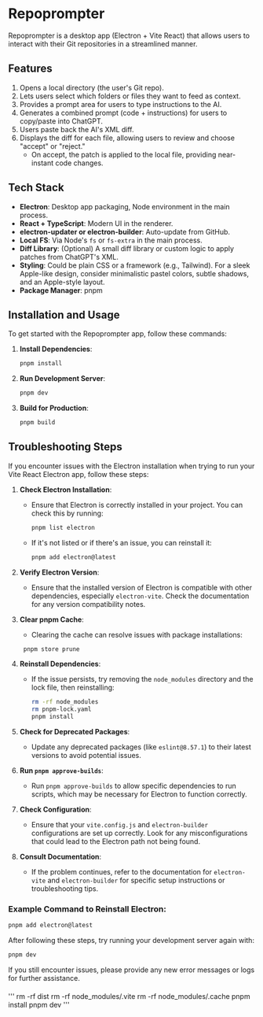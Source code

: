 # Repoprompter

Repoprompter is a desktop app (Electron + Vite React) that allows users to interact with their Git repositories in a streamlined manner.

## Features

1. Opens a local directory (the user's Git repo).
2. Lets users select which folders or files they want to feed as context.
3. Provides a prompt area for users to type instructions to the AI.
4. Generates a combined prompt (code + instructions) for users to copy/paste into ChatGPT.
5. Users paste back the AI's XML diff.
6. Displays the diff for each file, allowing users to review and choose "accept" or "reject."
   - On accept, the patch is applied to the local file, providing near-instant code changes.

## Tech Stack

- **Electron**: Desktop app packaging, Node environment in the main process.
- **React + TypeScript**: Modern UI in the renderer.
- **electron-updater or electron-builder**: Auto-update from GitHub.
- **Local FS**: Via Node's `fs` or `fs-extra` in the main process.
- **Diff Library**: (Optional) A small diff library or custom logic to apply patches from ChatGPT's XML.
- **Styling**: Could be plain CSS or a framework (e.g., Tailwind). For a sleek Apple-like design, consider minimalistic pastel colors, subtle shadows, and an Apple-style layout.
- **Package Manager**: pnpm

## Installation and Usage

To get started with the Repoprompter app, follow these commands:

1. **Install Dependencies**:
   ```bash
   pnpm install
   ```

2. **Run Development Server**:
   ```bash
   pnpm dev
   ```

3. **Build for Production**:
   ```bash
   pnpm build
   ```

## Troubleshooting Steps

If you encounter issues with the Electron installation when trying to run your Vite React Electron app, follow these steps:

1. **Check Electron Installation**:
   - Ensure that Electron is correctly installed in your project. You can check this by running:

     ```bash
     pnpm list electron
     ```

   - If it's not listed or if there's an issue, you can reinstall it:

     ```bash
     pnpm add electron@latest
     ```

2. **Verify Electron Version**:
   - Ensure that the installed version of Electron is compatible with other dependencies, especially `electron-vite`. Check the documentation for any version compatibility notes.

3. **Clear pnpm Cache**:
   - Clearing the cache can resolve issues with package installations:

    ```bash
     pnpm store prune
     ```

4. **Reinstall Dependencies**:
   - If the issue persists, try removing the `node_modules` directory and the lock file, then reinstalling:

     ```bash
     rm -rf node_modules
     rm pnpm-lock.yaml
     pnpm install
     ```

5. **Check for Deprecated Packages**:
   - Update any deprecated packages (like `eslint@8.57.1`) to their latest versions to avoid potential issues.

6. **Run `pnpm approve-builds`**:
   - Run `pnpm approve-builds` to allow specific dependencies to run scripts, which may be necessary for Electron to function correctly.

7. **Check Configuration**:
   - Ensure that your `vite.config.js` and `electron-builder` configurations are set up correctly. Look for any misconfigurations that could lead to the Electron path not being found.

8. **Consult Documentation**:
   - If the problem continues, refer to the documentation for `electron-vite` and `electron-builder` for specific setup instructions or troubleshooting tips.

### Example Command to Reinstall Electron:

```bash
pnpm add electron@latest
```

After following these steps, try running your development server again with:

```bash
pnpm dev
```

If you still encounter issues, please provide any new error messages or logs for further assistance.


####

'''
rm -rf dist
rm -rf node_modules/.vite
rm -rf node_modules/.cache
pnpm install
pnpm dev
'''

